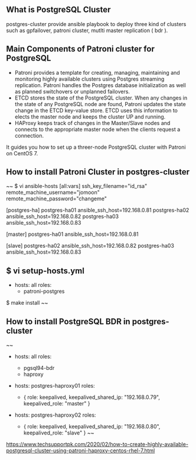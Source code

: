 ## What is PostgreSQL Cluster
postgres-cluster provide ansible playbook to deploy three kind of clusters such as gpfailover, patroni cluster, mutlti master replication ( bdr ).

## Main Components of Patroni cluster for PostgreSQL
- Patroni provides a template for creating, managing, maintaining and monitoring highly available clusters using Postgres streaming replication. Patroni handles the Postgres database initialization as well as planned switchovers or unplanned failovers.
- ETCD stores the state of the PostgreSQL cluster.  When any changes in the state of any PostgreSQL node are found, Patroni updates the state change in the ETCD key-value store. ETCD uses this information to elects the master node and keeps the cluster UP and running.
- HAProxy keeps track of changes in the Master/Slave nodes and connects to the appropriate master node when the clients request a connection.

It guides you how to set up a threer-node PostgreSQL cluster with Patroni on CentOS 7.

## How to install Patroni Cluster in postgres-cluster
~~
$ vi ansible-hosts
[all:vars]
ssh_key_filename="id_rsa"
remote_machine_username="jomoon"
remote_machine_password="changeme"

[postgres-ha]
postgres-ha01 ansible_ssh_host=192.168.0.81
postgres-ha02 ansible_ssh_host=192.168.0.82
postgres-ha03 ansible_ssh_host=192.168.0.83

[master]
postgres-ha01 ansible_ssh_host=192.168.0.81

[slave]
postgres-ha02 ansible_ssh_host=192.168.0.82
postgres-ha03 ansible_ssh_host=192.168.0.83

$ vi setup-hosts.yml
---
- hosts: all
  roles:
    - patroni-postgres

$ make install
~~

## How to install PostgreSQL BDR in postgres-cluster
~~
- hosts: all
  roles:
    - pgsql94-bdr
    - haproxy

- hosts: postgres-haproxy01
  roles:
     - { role: keepalived, keepalived_shared_ip: "192.168.0.79", keepalived_role: "master" }

- hosts: postgres-haproxy02
  roles:
     - { role: keepalived, keepalived_shared_ip: "192.168.0.80", keepalived_role: "slave" }
~~



https://www.techsupportpk.com/2020/02/how-to-create-highly-available-postgresql-cluster-using-patroni-haproxy-centos-rhel-7.html
